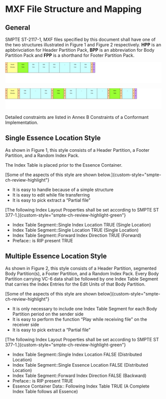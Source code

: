 # MXF File Structure and Mapping

## General

SMPTE ST-2117-1, MXF files specified by this document shall have one of the two structures illustrated in Figure 1 and Figure 2 respectively.
**HPP** is an apbbrivciation for Header Partition Pack,
**BPP** is an abbreviation for Body Partition Pack and
**FPP** is a shorthand for Footer Partition Pack.

![Figure 1 - Single Essence Location Style](figure-01.svg)

![Figure 2 - Multiple Essence Location Style](figure-02.svg)

Detailed constraints are listed in Annex B Constraints of a Conformant Implementation.

## Single Essence Location Style

As shown in Figure 1, this style consists of a Header Partition, a Footer Partition, and a Random Index Pack.

The Index Table is placed prior to the Essence Container.

[Some of the aspects of this style are shown below.]{custom-style="smpte-ch-review-highlight"}

* It is easy to handle because of a simple structure
* It is easy to edit while file transferring
* It is easy to pick extract a “Partial file”

[The following Index Layout Properties shall be set according to SMPTE ST 377-1.]{custom-style="smpte-ch-review-highlight-green"}

* Index Table Segment::Single Index Location TRUE (Single Location)
* Index Table Segment::Single Location TRUE (Single Location)
* Index Table Segment::Forward Index Direction TRUE (Forward)
* Preface:: is RIP present TRUE

## Multiple Essence Location Style

As shown in Figure 2, this style consists of a Header Partition, segmented Body Partition(s),
a Footer Partition, and a Random Index Pack. Every Body Partition carrying VC-6 data
shall be followed by one Index Table Segment that carries the Index Entries for the Edit Units of that Body Partition.

[Some of the aspects of this style are shown below]{custom-style="smpte-ch-review-highlight"}

* It is only necessary to include one Index Table Segment for each Body Partition period on the sender side
* It is easy to perform the function “Play while receiving file” on the receiver side
* It is easy to pick extract a “Partial file”

[The following Index Layout Properties shall be set according to SMPTE ST 377-1.]{custom-style="smpte-ch-review-highlight-green"}

* Index Table Segment::Single Index Location FALSE (Distributed Location)
* Index Table Segment::Single Essence Location FALSE (Distributed Location)
* Index Table Segment::Forward Index Direction FALSE (Backward)
* Preface:: is RIP present TRUE
* Essence Container Data:: Following Index Table TRUE (A Complete Index Table follows all Essence)
